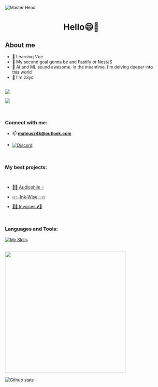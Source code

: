 ![Master Head](https://img.freepik.com/free-vector/sunset-landscape-with-lake-clouds-red-sky-silhouettes-hills-trees-coast_107791-4670.jpg?w=1380&t=st=1688898800~exp=1688899400~hmac=3bad38351a9d89c8e574e511289be7221639568a4abcc19e4c882a1cb0e742a8)
<h1 align="center">Hello😄👋</h1>

<h2>About me</h2>


 - 🔬 Learning Vue
 - 🎯 My second goal gonna be and Fastify or NestJS
 - 🤖 AI and ML sound awesome. In the meantime, I'm delving deeper into this world
 - 👦 I'm 23yo

<br />

<a href="https://github.com/F4eNn/github-profile-views-counter">
    <img src="https://komarev.com/ghpvc/?username=F4eNn&style=for-the-badge&color=blueviolet">
</a>



[Ÿ HŸPE]: https://yhype.me
[GitHub Profile Views Counter]: https://github.com/F4eNn/github-profile-views-counter

![](https://hit.yhype.me/github/profile?user_id=1849174)
   
<br /> 

<h3 align="left">Connect with me:</h3>

- 📫 **mateusz4k@outlook.com**

- <a href="https://discord.com/users/992404385705513010">
  <img align="center" src="https://img.shields.io/badge/Discord-5865F2?style=for-the-badge&logo=discord&logoColor=white" alt="Discord" />
</a>
</br>

<h3>My best projects:</h3>

</br>

 - <p><a href="https://github.com/F4eNn/Audiophile" target="_blank">🎵🎶 Audiophile 🎶</a></p>
 - <p ><a target="_blank" href="https://ink-wise.vercel.app/">🔥✨ Ink-Wise ✨🔥</a></p>
 - <p ><a target="_blank" href="https://invoices-eight.vercel.app/register?mode=login">🎉💕 Invoices 💕🎉</a></p>

</br>

<h3 align="left">Languages and Tools:</h3>


[![My Skills](https://skillicons.dev/icons?i=sass,react,nextjs,firebase,git,gulp,js,ts,express,redux,pinia,mongodb,vue,tailwind,nodejs,linux&perline=7)](https://skillicons.dev)

<br />

<img width='400px' src='https://github-readme-stats-sigma-five.vercel.app/api/top-langs/?username=f4enn&layout=compact' />

![Github stats](https://github-readme-stats-sigma-five.vercel.app/api?username=f4enn&show_icons=true)




 

 



